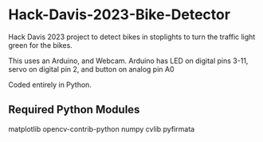 # Hack-Davis-2023-Bike-Detector
Hack Davis 2023 project to detect bikes in stoplights to turn the traffic light green for the bikes.

This uses an Arduino, and Webcam.
Arduino has LED on digital pins 3-11, servo on digital pin 2, and button on analog pin A0

Coded entirely in Python.

## Required Python Modules

matplotlib
opencv-contrib-python
numpy
cvlib
pyfirmata
##

